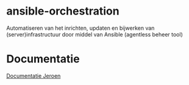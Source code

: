 # ansible-orchestration
Automatiseren van het inrichten, updaten en bijwerken van (server)infrastructuur door middel van Ansible (agentless beheer tool)


# Documentatie

[Documentatie Jeroen](https://switchit.me/ansible-orchestration/index.html)